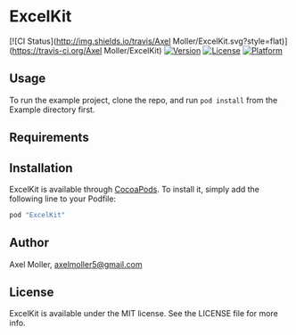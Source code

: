 # ExcelKit

[![CI Status](http://img.shields.io/travis/Axel Moller/ExcelKit.svg?style=flat)](https://travis-ci.org/Axel Moller/ExcelKit)
[![Version](https://img.shields.io/cocoapods/v/ExcelKit.svg?style=flat)](http://cocoapods.org/pods/ExcelKit)
[![License](https://img.shields.io/cocoapods/l/ExcelKit.svg?style=flat)](http://cocoapods.org/pods/ExcelKit)
[![Platform](https://img.shields.io/cocoapods/p/ExcelKit.svg?style=flat)](http://cocoapods.org/pods/ExcelKit)

## Usage

To run the example project, clone the repo, and run `pod install` from the Example directory first.

## Requirements

## Installation

ExcelKit is available through [CocoaPods](http://cocoapods.org). To install
it, simply add the following line to your Podfile:

```ruby
pod "ExcelKit"
```

## Author

Axel Moller, axelmoller5@gmail.com

## License

ExcelKit is available under the MIT license. See the LICENSE file for more info.
